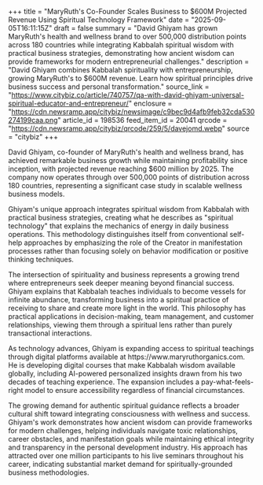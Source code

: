 +++
title = "MaryRuth's Co-Founder Scales Business to $600M Projected Revenue Using Spiritual Technology Framework"
date = "2025-09-05T16:11:15Z"
draft = false
summary = "David Ghiyam has grown MaryRuth's health and wellness brand to over 500,000 distribution points across 180 countries while integrating Kabbalah spiritual wisdom with practical business strategies, demonstrating how ancient wisdom can provide frameworks for modern entrepreneurial challenges."
description = "David Ghiyam combines Kabbalah spirituality with entrepreneurship, growing MaryRuth's to $600M revenue. Learn how spiritual principles drive business success and personal transformation."
source_link = "https://www.citybiz.co/article/740757/qa-with-david-ghiyam-universal-spiritual-educator-and-entrepreneur/"
enclosure = "https://cdn.newsramp.app/citybiz/newsimage/c9bec9d4afb9feb32cda530274199caa.png"
article_id = 198536
feed_item_id = 20041
qrcode = "https://cdn.newsramp.app/citybiz/qrcode/259/5/davejomd.webp"
source = "citybiz"
+++

<p>David Ghiyam, co-founder of MaryRuth's health and wellness brand, has achieved remarkable business growth while maintaining profitability since inception, with projected revenue reaching $600 million by 2025. The company now operates through over 500,000 points of distribution across 180 countries, representing a significant case study in scalable wellness business models.</p><p>Ghiyam's unique approach integrates spiritual wisdom from Kabbalah with practical business strategies, creating what he describes as "spiritual technology" that explains the mechanics of energy in daily business operations. This methodology distinguishes itself from conventional self-help approaches by emphasizing the role of the Creator in manifestation processes rather than focusing solely on behavior modification or positive thinking techniques.</p><p>The intersection of spirituality and business represents a growing trend where entrepreneurs seek deeper meaning beyond financial success. Ghiyam explains that Kabbalah teaches individuals to become vessels for infinite abundance, transforming business into a spiritual practice of receiving to share and create more light in the world. This philosophy has practical applications in decision-making, team management, and customer relationships, viewing them through a spiritual lens rather than purely transactional interactions.</p><p>As technology advances, Ghiyam is expanding access to spiritual teachings through digital platforms available at https://www.maryruthorganics.com. He is developing digital courses that make Kabbalah wisdom available globally, including AI-powered personalized insights drawn from his two decades of teaching experience. The expansion includes a pay-what-feels-right model to ensure accessibility regardless of financial circumstances.</p><p>The growing demand for authentic spiritual guidance reflects a broader cultural shift toward integrating consciousness with wellness and success. Ghiyam's work demonstrates how ancient wisdom can provide frameworks for modern challenges, helping individuals navigate toxic relationships, career obstacles, and manifestation goals while maintaining ethical integrity and transparency in the personal development industry. His approach has attracted over one million participants to his live seminars throughout his career, indicating substantial market demand for spiritually-grounded business methodologies.</p>